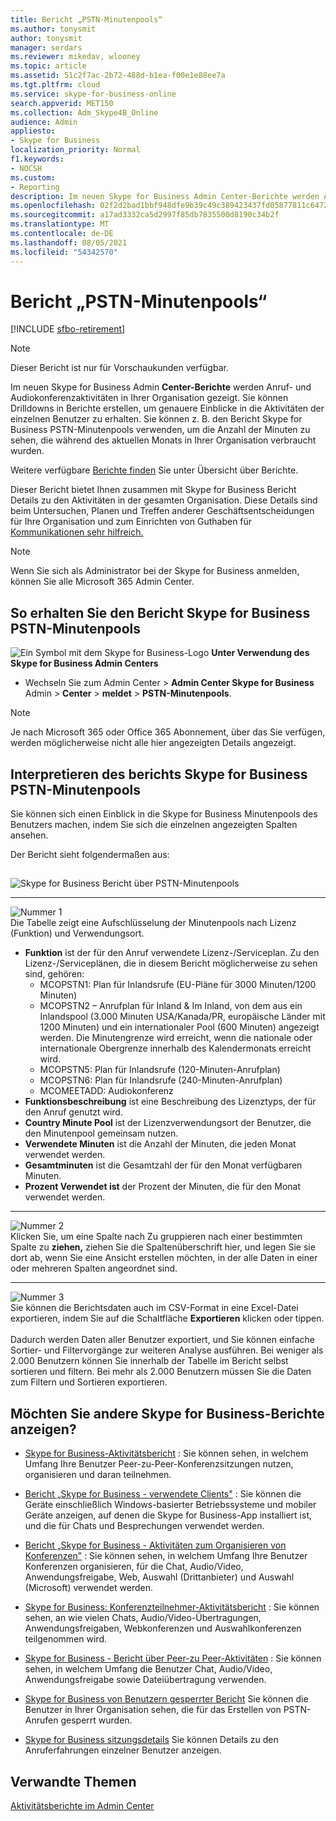 ```yaml
---
title: Bericht „PSTN-Minutenpools“
ms.author: tonysmit
author: tonysmit
manager: serdars
ms.reviewer: mikedav, wlooney
ms.topic: article
ms.assetid: 51c2f7ac-2b72-488d-b1ea-f00e1e88ee7a
ms.tgt.pltfrm: cloud
ms.service: skype-for-business-online
search.appverid: MET150
ms.collection: Adm_Skype4B_Online
audience: Admin
appliesto:
- Skype for Business
localization_priority: Normal
f1.keywords:
- NOCSH
ms.custom:
- Reporting
description: Im neuen Skype for Business Admin Center-Berichte werden Anruf- und Audiokonferenzaktivitäten in Ihrer Organisation gezeigt. Sie können Drilldowns in Berichte erstellen, um genauere Einblicke in die Aktivitäten der einzelnen Benutzer zu erhalten. Sie können z. B. den Bericht Skype for Business PSTN-Minutenpools verwenden, um die Anzahl der Minuten zu sehen, die während des aktuellen Monats in Ihrer Organisation verbraucht wurden.
ms.openlocfilehash: 02f2d2bad1bbf948dfe9b39c49c389423437fd05877811c647220df41502c558
ms.sourcegitcommit: a17ad3332ca5d2997f85db7835500d8190c34b2f
ms.translationtype: MT
ms.contentlocale: de-DE
ms.lasthandoff: 08/05/2021
ms.locfileid: "54342570"
---
```

# <a name="pstn-minute-pools-report"></a>Bericht „PSTN-Minutenpools“

[!INCLUDE [sfbo-retirement](../../Hub/includes/sfbo-retirement.md)]

>[!NOTE]
>Dieser Bericht ist nur für Vorschaukunden verfügbar.

Im neuen Skype for Business Admin **Center-Berichte** werden Anruf- und Audiokonferenzaktivitäten in Ihrer Organisation gezeigt. Sie können Drilldowns in Berichte erstellen, um genauere Einblicke in die Aktivitäten der einzelnen Benutzer zu erhalten. Sie können z.  B. den Bericht Skype for Business PSTN-Minutenpools verwenden, um die Anzahl der Minuten zu sehen, die während des aktuellen Monats in Ihrer Organisation verbraucht wurden.
  
Weitere verfügbare [Berichte finden](https://support.office.com/article/0d6dfb17-8582-4172-a9a9-aed798150263) Sie unter Übersicht über Berichte.
  
Dieser Bericht bietet Ihnen zusammen mit Skype for Business Bericht Details zu den Aktivitäten in der gesamten Organisation. Diese Details sind beim Untersuchen, Planen und Treffen anderer Geschäftsentscheidungen für Ihre Organisation und zum Einrichten von Guthaben für [Kommunikationen sehr hilfreich.](/microsoftteams/what-are-communications-credits)
  
> [!NOTE]
> Wenn Sie sich als Administrator bei der Skype for Business anmelden, können Sie alle Microsoft 365 Admin Center. 
  
## <a name="how-to-get-to-the-skype-for-business-pstn-minute-pools-report"></a>So erhalten Sie den Bericht Skype for Business PSTN-Minutenpools

![Ein Symbol mit dem Skype for Business-Logo](../images/sfb-logo-30x30.png) **Unter Verwendung des Skype for Business Admin Centers**

- Wechseln Sie zum Admin Center > **Admin Center Skype for Business** Admin  >  **Center**  >  **meldet**  >  **PSTN-Minutenpools**.
    
> [!NOTE]
> Je nach Microsoft 365 oder Office 365 Abonnement, über das Sie verfügen, werden möglicherweise nicht alle hier angezeigten Details angezeigt. 
  
## <a name="interpret-the-skype-for-business-pstn-minute-pools-report"></a>Interpretieren des berichts Skype for Business PSTN-Minutenpools

Sie können sich einen Einblick in die Skype for Business Minutenpools des Benutzers machen, indem Sie sich die einzelnen angezeigten Spalten ansehen.
  
Der Bericht sieht folgendermaßen aus:
  
## 

![Skype for Business Bericht über PSTN-Minutenpools](../images/f5da5ca9-3466-4234-8f33-ab50ac5eb781.png)
  
***
![Nummer 1](../images/sfbcallout1.png)<br/>Die Tabelle zeigt eine Aufschlüsselung der Minutenpools nach Lizenz (Funktion) und Verwendungsort. 
*    **Funktion** ist der für den Anruf verwendete Lizenz-/Serviceplan. Zu den Lizenz-/Serviceplänen, die in diesem Bericht möglicherweise zu sehen sind, gehören:
     * MCOPSTN1: Plan für Inlandsrufe (EU-Pläne für 3000 Minuten/1200 Minuten)
     * MCOPSTN2 – Anrufplan für Inland & Im Inland, von dem aus ein Inlandspool (3.000 Minuten USA/Kanada/PR, europäische Länder mit 1200 Minuten) und ein internationaler Pool (600 Minuten) angezeigt werden. Die Minutengrenze wird erreicht, wenn die nationale oder internationale Obergrenze innerhalb des Kalendermonats erreicht wird. 
     * MCOPSTN5: Plan für Inlandsrufe (120-Minuten-Anrufplan)
     * MCOPSTN6: Plan für Inlandsrufe (240-Minuten-Anrufplan)
     * MCOMEETADD: Audiokonferenz
*    **Funktionsbeschreibung** ist eine Beschreibung des Lizenztyps, der für den Anruf genutzt wird.
*    **Country Minute Pool** ist der Lizenzverwendungsort der Benutzer, die den Minutenpool gemeinsam nutzen. 
*    **Verwendete Minuten** ist die Anzahl der Minuten, die jeden Monat verwendet werden.
*    **Gesamtminuten** ist die Gesamtzahl der für den Monat verfügbaren Minuten. 
*    **Prozent Verwendet ist** der Prozent der Minuten, die für den Monat verwendet werden. 
***
![Nummer 2](../images/sfbcallout2.png)<br/>Klicken Sie, um eine Spalte nach Zu gruppieren nach einer bestimmten Spalte zu **ziehen,** ziehen Sie die Spaltenüberschrift hier, und legen Sie sie dort ab, wenn Sie eine Ansicht erstellen möchten, in der alle Daten in einer oder mehreren Spalten angeordnet sind. 
***
![Nummer 3](../images/sfbcallout3.png)<br/>Sie können die Berichtsdaten auch im CSV-Format in eine Excel-Datei exportieren, indem Sie auf die Schaltfläche **Exportieren** klicken oder tippen. <br/><br/> Dadurch werden Daten aller Benutzer exportiert, und Sie können einfache Sortier- und Filtervorgänge zur weiteren Analyse ausführen. Bei weniger als 2.000 Benutzern können Sie innerhalb der Tabelle im Bericht selbst sortieren und filtern. Bei mehr als 2.000 Benutzern müssen Sie die Daten zum Filtern und Sortieren exportieren.
   
## <a name="want-to-see-other-skype-for-business-reports"></a>Möchten Sie andere Skype for Business-Berichte anzeigen?

- [Skype for Business-Aktivitätsbericht](activity-report.md) : Sie können sehen, in welchem Umfang Ihre Benutzer Peer-zu-Peer-Konferenzsitzungen nutzen, organisieren und daran teilnehmen.
    
- [Bericht „Skype for Business - verwendete Clients"](device-usage-report.md) : Sie können die Geräte einschließlich Windows-basierter Betriebssysteme und mobiler Geräte anzeigen, auf denen die Skype for Business-App installiert ist, und die für Chats und Besprechungen verwendet werden.
    
- [Bericht „Skype for Business - Aktivitäten zum Organisieren von Konferenzen"](conference-organizer-activity-report.md) : Sie können sehen, in welchem Umfang Ihre Benutzer Konferenzen organisieren, für die Chat, Audio/Video, Anwendungsfreigabe, Web, Auswahl (Drittanbieter) und Auswahl (Microsoft) verwendet werden.
    
- [Skype for Business: Konferenzteilnehmer-Aktivitätsbericht](conference-participant-activity-report.md) : Sie können sehen, an wie vielen Chats, Audio/Video-Übertragungen, Anwendungsfreigaben, Webkonferenzen und Auswahlkonferenzen teilgenommen wird.
    
- [Skype for Business - Bericht über Peer-zu Peer-Aktivitäten](peer-to-peer-activity-report.md) : Sie können sehen, in welchem Umfang die Benutzer Chat, Audio/Video, Anwendungsfreigabe sowie Dateiübertragung verwenden.
    
- [Skype for Business von Benutzern gesperrter Bericht](users-blocked-report.md) Sie können die Benutzer in Ihrer Organisation sehen, die für das Erstellen von PSTN-Anrufen gesperrt wurden.

- [Skype for Business sitzungsdetails](session-details-report.md) Sie können Details zu den Anruferfahrungen einzelner Benutzer anzeigen.
    
## <a name="related-topics"></a>Verwandte Themen
[Aktivitätsberichte im Admin Center](https://support.office.com/article/0d6dfb17-8582-4172-a9a9-aed798150263)

  
   
